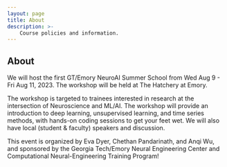 ```yaml
---
layout: page
title: About
description: >-
    Course policies and information.
---
```


## About

We will host the first GT/Emory NeuroAI Summer School from Wed Aug 9 - Fri Aug 11, 2023. The workshop will be held at The Hatchery at Emory.

The workshop is targeted to trainees interested in research at the intersection of Neuroscience and ML/AI. The workshop will provide an introduction to deep learning, unsupervised learning, and time series methods, with hands-on coding sessions to get your feet wet. We will also have local (student & faculty) speakers and discussion.

This event is organized by Eva Dyer, Chethan Pandarinath, and Anqi Wu, and sponsored by the Georgia Tech/Emory Neural Engineering Center and Computational Neural-Engineering Training Program!


